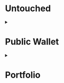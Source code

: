 # Untouched  



<details>
  <summary><h1>Public Wallet</h1></summary> 
  <br>
  ```markdown
  - [ ] - Generate a Qr Code  
  - [ ] - Add the credentials required for the qr code  
  - [ ] - Generate Dynamic links for creation and updation of the data 
  ```
</details>
<details>
  <summary><h1>Portfolio</h1></summary>  
  - [ ] - Make a Gradient color changing smoke in the background  
  - [ ] - Add a transparent card over to it transparency - 80%  
</details?

